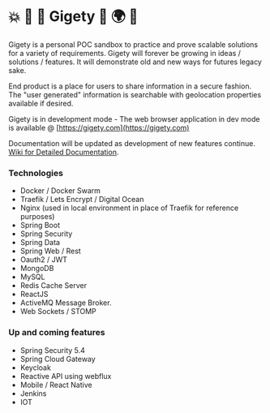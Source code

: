 # 💥 🍄 🐸 Gigety 🐸 🌍 👀
Gigety is a personal POC sandbox to practice and prove scalable solutions for a variety of requirements. Gigety will forever be growing in ideas / solutions / features. It will demonstrate old and new ways for futures legacy sake.

End product is a place for users to share information in a secure fashion.  
The "user generated" information is searchable with geolocation properties available if desired.  

Gigety is in development mode - The web browser application in dev mode is available @ [https://gigety.com](https://gigety.com)

Documentation will be updated as development of new features continue.  
[Wiki for Detailed Documentation](https://github.com/gigety/gigety/wiki).  

### Technologies
* Docker / Docker Swarm
* Traefik / Lets Encrypt / Digital Ocean
* Nginx (used in local environment in place of Traefik for reference purposes)
* Spring Boot
* Spring Security
* Spring Data
* Spring Web / Rest
* Oauth2 / JWT
* MongoDB
* MySQL
* Redis Cache Server
* ReactJS
* ActiveMQ Message Broker. 
* Web Sockets / STOMP

### Up and coming features
* Spring Security 5.4
* Spring Cloud Gateway
* Keycloak
* Reactive API using webflux
* Mobile / React Native
* Jenkins
* IOT

